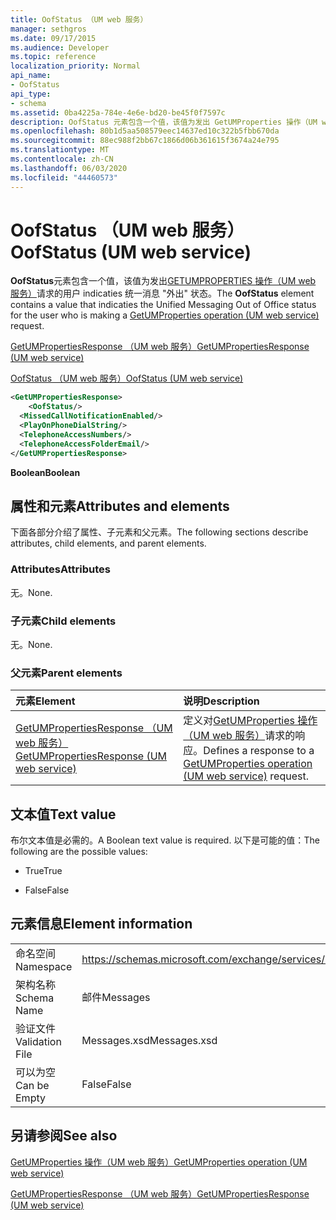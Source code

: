 ```yaml
---
title: OofStatus （UM web 服务）
manager: sethgros
ms.date: 09/17/2015
ms.audience: Developer
ms.topic: reference
localization_priority: Normal
api_name:
- OofStatus
api_type:
- schema
ms.assetid: 0ba4225a-784e-4e6e-bd20-be45f0f7597c
description: OofStatus 元素包含一个值，该值为发出 GetUMProperties 操作（UM web 服务）请求的用户 indicaties 统一消息 "外出" 状态。
ms.openlocfilehash: 80b1d5aa508579eec14637ed10c322b5fbb670da
ms.sourcegitcommit: 88ec988f2bb67c1866d06b361615f3674a24e795
ms.translationtype: MT
ms.contentlocale: zh-CN
ms.lasthandoff: 06/03/2020
ms.locfileid: "44460573"
---
```

# <a name="oofstatus-um-web-service"></a><span data-ttu-id="9d8c0-103">OofStatus （UM web 服务）</span><span class="sxs-lookup"><span data-stu-id="9d8c0-103">OofStatus (UM web service)</span></span>

<span data-ttu-id="9d8c0-104">**OofStatus**元素包含一个值，该值为发出[GETUMPROPERTIES 操作（UM web 服务）](getumproperties-operation-um-web-service.md)请求的用户 indicaties 统一消息 "外出" 状态。</span><span class="sxs-lookup"><span data-stu-id="9d8c0-104">The **OofStatus** element contains a value that indicaties the Unified Messaging Out of Office status for the user who is making a [GetUMProperties operation (UM web service)](getumproperties-operation-um-web-service.md) request.</span></span> 
  
[<span data-ttu-id="9d8c0-105">GetUMPropertiesResponse （UM web 服务）</span><span class="sxs-lookup"><span data-stu-id="9d8c0-105">GetUMPropertiesResponse (UM web service)</span></span>](getumpropertiesresponse-um-web-service.md)
  
[<span data-ttu-id="9d8c0-106">OofStatus （UM web 服务）</span><span class="sxs-lookup"><span data-stu-id="9d8c0-106">OofStatus (UM web service)</span></span>](oofstatus-um-web-service.md)
  
```xml
<GetUMPropertiesResponse>
    <OofStatus/>
  <MissedCallNotificationEnabled/>
  <PlayOnPhoneDialString/>
  <TelephoneAccessNumbers/>
  <TelephoneAccessFolderEmail/>
</GetUMPropertiesResponse>
```

 <span data-ttu-id="9d8c0-107">**Boolean**</span><span class="sxs-lookup"><span data-stu-id="9d8c0-107">**Boolean**</span></span>
## <a name="attributes-and-elements"></a><span data-ttu-id="9d8c0-108">属性和元素</span><span class="sxs-lookup"><span data-stu-id="9d8c0-108">Attributes and elements</span></span>

<span data-ttu-id="9d8c0-109">下面各部分介绍了属性、子元素和父元素。</span><span class="sxs-lookup"><span data-stu-id="9d8c0-109">The following sections describe attributes, child elements, and parent elements.</span></span>
  
### <a name="attributes"></a><span data-ttu-id="9d8c0-110">Attributes</span><span class="sxs-lookup"><span data-stu-id="9d8c0-110">Attributes</span></span>

<span data-ttu-id="9d8c0-111">无。</span><span class="sxs-lookup"><span data-stu-id="9d8c0-111">None.</span></span>
  
### <a name="child-elements"></a><span data-ttu-id="9d8c0-112">子元素</span><span class="sxs-lookup"><span data-stu-id="9d8c0-112">Child elements</span></span>

<span data-ttu-id="9d8c0-113">无。</span><span class="sxs-lookup"><span data-stu-id="9d8c0-113">None.</span></span>
  
### <a name="parent-elements"></a><span data-ttu-id="9d8c0-114">父元素</span><span class="sxs-lookup"><span data-stu-id="9d8c0-114">Parent elements</span></span>

|<span data-ttu-id="9d8c0-115">**元素**</span><span class="sxs-lookup"><span data-stu-id="9d8c0-115">**Element**</span></span>|<span data-ttu-id="9d8c0-116">**说明**</span><span class="sxs-lookup"><span data-stu-id="9d8c0-116">**Description**</span></span>|
|:-----|:-----|
|[<span data-ttu-id="9d8c0-117">GetUMPropertiesResponse （UM web 服务）</span><span class="sxs-lookup"><span data-stu-id="9d8c0-117">GetUMPropertiesResponse (UM web service)</span></span>](getumpropertiesresponse-um-web-service.md) <br/> |<span data-ttu-id="9d8c0-118">定义对[GetUMProperties 操作（UM web 服务）](getumproperties-operation-um-web-service.md)请求的响应。</span><span class="sxs-lookup"><span data-stu-id="9d8c0-118">Defines a response to a [GetUMProperties operation (UM web service)](getumproperties-operation-um-web-service.md) request.</span></span>  <br/> |
   
## <a name="text-value"></a><span data-ttu-id="9d8c0-119">文本值</span><span class="sxs-lookup"><span data-stu-id="9d8c0-119">Text value</span></span>

<span data-ttu-id="9d8c0-120">布尔文本值是必需的。</span><span class="sxs-lookup"><span data-stu-id="9d8c0-120">A Boolean text value is required.</span></span> <span data-ttu-id="9d8c0-121">以下是可能的值：</span><span class="sxs-lookup"><span data-stu-id="9d8c0-121">The following are the possible values:</span></span>
  
- <span data-ttu-id="9d8c0-122">True</span><span class="sxs-lookup"><span data-stu-id="9d8c0-122">True</span></span>
    
- <span data-ttu-id="9d8c0-123">False</span><span class="sxs-lookup"><span data-stu-id="9d8c0-123">False</span></span>
    
## <a name="element-information"></a><span data-ttu-id="9d8c0-124">元素信息</span><span class="sxs-lookup"><span data-stu-id="9d8c0-124">Element information</span></span>

|||
|:-----|:-----|
|<span data-ttu-id="9d8c0-125">命名空间</span><span class="sxs-lookup"><span data-stu-id="9d8c0-125">Namespace</span></span>  <br/> |https://schemas.microsoft.com/exchange/services/2006/messages  <br/> |
|<span data-ttu-id="9d8c0-126">架构名称</span><span class="sxs-lookup"><span data-stu-id="9d8c0-126">Schema Name</span></span>  <br/> |<span data-ttu-id="9d8c0-127">邮件</span><span class="sxs-lookup"><span data-stu-id="9d8c0-127">Messages</span></span>  <br/> |
|<span data-ttu-id="9d8c0-128">验证文件</span><span class="sxs-lookup"><span data-stu-id="9d8c0-128">Validation File</span></span>  <br/> |<span data-ttu-id="9d8c0-129">Messages.xsd</span><span class="sxs-lookup"><span data-stu-id="9d8c0-129">Messages.xsd</span></span>  <br/> |
|<span data-ttu-id="9d8c0-130">可以为空</span><span class="sxs-lookup"><span data-stu-id="9d8c0-130">Can be Empty</span></span>  <br/> |<span data-ttu-id="9d8c0-131">False</span><span class="sxs-lookup"><span data-stu-id="9d8c0-131">False</span></span>  <br/> |
   
## <a name="see-also"></a><span data-ttu-id="9d8c0-132">另请参阅</span><span class="sxs-lookup"><span data-stu-id="9d8c0-132">See also</span></span>



[<span data-ttu-id="9d8c0-133">GetUMProperties 操作（UM web 服务）</span><span class="sxs-lookup"><span data-stu-id="9d8c0-133">GetUMProperties operation (UM web service)</span></span>](getumproperties-operation-um-web-service.md)
  
[<span data-ttu-id="9d8c0-134">GetUMPropertiesResponse （UM web 服务）</span><span class="sxs-lookup"><span data-stu-id="9d8c0-134">GetUMPropertiesResponse (UM web service)</span></span>](getumpropertiesresponse-um-web-service.md)

